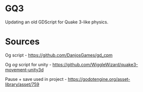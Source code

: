 # GQ3
Updating an old GDScript for Quake 3-like physics.

# Sources
Og script - https://github.com/DanjosGames/gd_cpm

Og *og* script for unity - https://github.com/WiggleWizard/quake3-movement-unity3d

Pause + save used in project - https://godotengine.org/asset-library/asset/759
